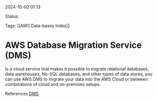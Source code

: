 2024-10-02 01:13

Status:

Tags:
[[AWS Data-bases Index]]

# AWS Database Migration Service (DMS)

Is a cloud service that makes it possible to migrate relational databases, data warehouses, No-SQL databases, and other types of data stores, you can use AWS DMS to migrate your data into the AWS Cloud or between combinations of cloud and on-premises setups.


References 
[DMS](https://docs.aws.amazon.com/dms/latest/userguide/Welcome.html)